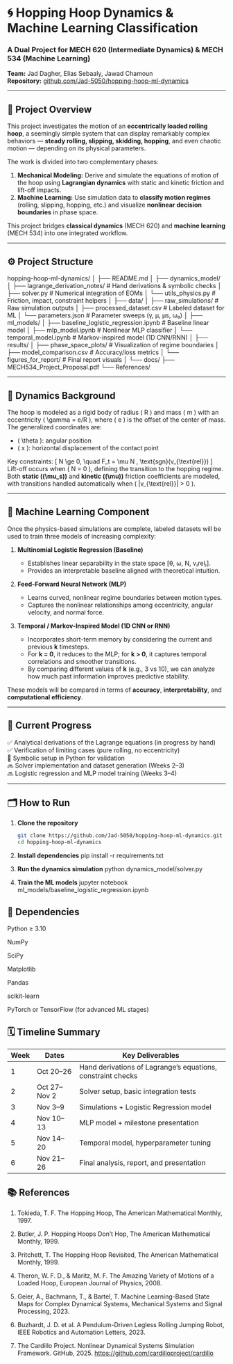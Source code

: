 # 🌀 Hopping Hoop Dynamics & Machine Learning Classification

### A Dual Project for MECH 620 (Intermediate Dynamics) & MECH 534 (Machine Learning)
**Team:** Jad Dagher, Elias Sebaaly, Jawad Chamoun  
**Repository:** [github.com/Jad-5050/hopping-hoop-ml-dynamics](https://github.com/Jad-5050/hopping-hoop-ml-dynamics)

---

## 🎯 Project Overview

This project investigates the motion of an **eccentrically loaded rolling hoop**, a seemingly simple system that can display remarkably complex behaviors — **steady rolling, slipping, skidding, hopping**, and even chaotic motion — depending on its physical parameters.

The work is divided into two complementary phases:

1. **Mechanical Modeling:** Derive and simulate the equations of motion of the hoop using **Lagrangian dynamics** with static and kinetic friction and lift-off impacts.  
2. **Machine Learning:** Use simulation data to **classify motion regimes** (rolling, slipping, hopping, etc.) and visualize **nonlinear decision boundaries** in phase space.

This project bridges **classical dynamics** (MECH 620) and **machine learning** (MECH 534) into one integrated workflow.

---

## ⚙️ Project Structure

hopping-hoop-ml-dynamics/
│
├── README.md
│
├── dynamics_model/
│   ├── lagrange_derivation_notes/         # Hand derivations & symbolic checks
│   ├── solver.py                          # Numerical integration of EOMs
│   └── utils_physics.py                   # Friction, impact, constraint helpers
│
├── data/
│   ├── raw_simulations/                   # Raw simulation outputs
│   ├── processed_dataset.csv              # Labeled dataset for ML
│   └── parameters.json                    # Parameter sweeps (γ, μ, μs, ω₀)
│
├── ml_models/
│   ├── baseline_logistic_regression.ipynb # Baseline linear model
│   ├── mlp_model.ipynb                    # Nonlinear MLP classifier
│   └── temporal_model.ipynb               # Markov-inspired model (1D CNN/RNN)
│
├── results/
│   ├── phase_space_plots/                 # Visualization of regime boundaries
│   ├── model_comparison.csv               # Accuracy/loss metrics
│   └── figures_for_report/                # Final report visuals
│
└── docs/
    ├── MECH534_Project_Proposal.pdf
    └── References/

---

## 🧮 Dynamics Background

The hoop is modeled as a rigid body of radius \( R \) and mass \( m \) with an eccentricity \( \gamma = e/R \), where \( e \) is the offset of the center of mass.  
The generalized coordinates are:
- \( \theta \): angular position
- \( x \): horizontal displacement of the contact point

Key constraints:
\[
N \ge 0, \quad F_t = \mu N \, \text{sgn}(v_{\text{rel}})
\]
Lift-off occurs when \( N = 0 \), defining the transition to the hopping regime.  
Both **static (\(\mu_s\))** and **kinetic (\(\mu\))** friction coefficients are modeled, with transitions handled automatically when \( |v_{\text{rel}}| > 0 \).


---

## 🤖 Machine Learning Component

Once the physics-based simulations are complete, labeled datasets will be used to train three models of increasing complexity:

1. **Multinomial Logistic Regression (Baseline)**  
   - Establishes linear separability in the state space [θ, ω, N, v₍rel₎].  
   - Provides an interpretable baseline aligned with theoretical intuition.  

2. **Feed-Forward Neural Network (MLP)**  
   - Learns curved, nonlinear regime boundaries between motion types.  
   - Captures the nonlinear relationships among eccentricity, angular velocity, and normal force.  

3. **Temporal / Markov-Inspired Model (1D CNN or RNN)**  
   - Incorporates short-term memory by considering the current and previous **k** timesteps.  
   - For **k = 0**, it reduces to the MLP; for **k > 0**, it captures temporal correlations and smoother transitions.  
   - By comparing different values of **k** (e.g., 3 vs 10), we can analyze how much past information improves predictive stability.

These models will be compared in terms of **accuracy**, **interpretability**, and **computational efficiency**.

---

## 🧠 Current Progress

✅ Analytical derivations of the Lagrange equations (in progress by hand)  
✅ Verification of limiting cases (pure rolling, no eccentricity)  
🔄 Symbolic setup in Python for validation  
🔜 Solver implementation and dataset generation (Weeks 2–3)  
🔜 Logistic regression and MLP model training (Weeks 3–4)

---

## 🗂️ How to Run

1. **Clone the repository**
   ```bash
   git clone https://github.com/Jad-5050/hopping-hoop-ml-dynamics.git
   cd hopping-hoop-ml-dynamics

2. **Install dependencies**
   pip install -r requirements.txt

3. **Run the dynamics simulation**
   python dynamics_model/solver.py

4. **Train the ML models**
   jupyter notebook ml_models/baseline_logistic_regression.ipynb

## 🧾 Dependencies

   Python ≥ 3.10

   NumPy

   SciPy

   Matplotlib

   Pandas

   scikit-learn

   PyTorch or TensorFlow (for advanced ML stages)

## 🗓️ Timeline Summary
| Week | Dates        | Key Deliverables                                            |
| ---- | ------------ | ----------------------------------------------------------- |
| 1    | Oct 20–26    | Hand derivations of Lagrange’s equations, constraint checks |
| 2    | Oct 27–Nov 2 | Solver setup, basic integration tests                       |
| 3    | Nov 3–9      | Simulations + Logistic Regression model                     |
| 4    | Nov 10–13    | MLP model + milestone presentation                          |
| 5    | Nov 14–20    | Temporal model, hyperparameter tuning                       |
| 6    | Nov 21–26    | Final analysis, report, and presentation                    |

## 📚 References

1. Tokieda, T. F. The Hopping Hoop, The American Mathematical Monthly, 1997.

2. Butler, J. P. Hopping Hoops Don’t Hop, The American Mathematical Monthly, 1999.

3. Pritchett, T. The Hopping Hoop Revisited, The American Mathematical Monthly, 1999.

4. Theron, W. F. D., & Maritz, M. F. The Amazing Variety of Motions of a Loaded Hoop, European Journal of Physics, 2008.

5. Geier, A., Bachmann, T., & Bartel, T. Machine Learning-Based State Maps for Complex Dynamical Systems, Mechanical Systems and Signal Processing, 2023.

6. Buzhardt, J. D. et al. A Pendulum-Driven Legless Rolling Jumping Robot, IEEE Robotics and Automation Letters, 2023.

7. The Cardillo Project. Nonlinear Dynamical Systems Simulation Framework. GitHub, 2025. https://github.com/cardilloproject/cardillo
